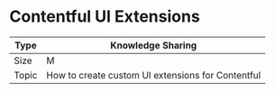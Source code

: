 # Contentful UI Extensions

| Type | Knowledge Sharing |
| - | - |
| Size | M |
| Topic | How to create custom UI extensions for Contentful |
